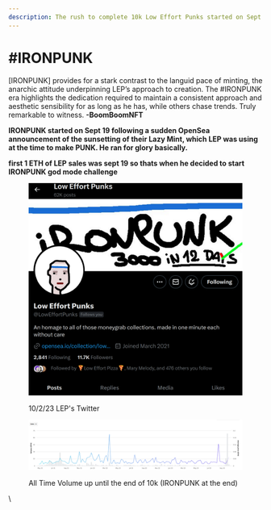 ```yaml
---
description: The rush to complete 10k Low Effort Punks started on Sept 19
---
```


# #IRONPUNK

\[IRONPUNK] provides for a stark contrast to the languid pace of minting, the anarchic attitude underpinning LEP’s approach to creation. The #IRONPUNK era highlights the dedication required to maintain a consistent approach and aesthetic sensibility for as long as he has, while others chase trends. Truly remarkable to witness. **-BoomBoomNFT**&#x20;

**IRONPUNK started on Sept 19 following a sudden OpenSea announcement of the sunsetting of their Lazy Mint, which LEP was using at the time to make PUNK. He ran for glory basically.**

**first 1 ETH of LEP sales was sept 19 so thats when he decided to start IRONPUNK god mode challenge**

<figure><img src="../.gitbook/assets/image.png" alt=""><figcaption><p>10/2/23 LEP's Twitter</p></figcaption></figure>

<figure><img src="../.gitbook/assets/image (1).png" alt=""><figcaption><p>All Time Volume up until the end of 10k (IRONPUNK at the end)</p></figcaption></figure>

\
